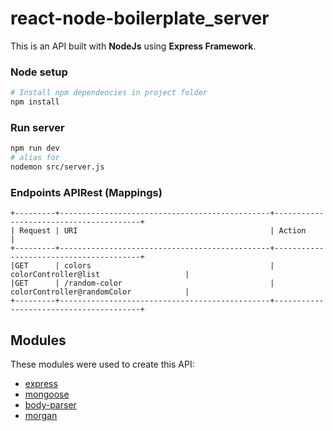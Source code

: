 # react-node-boilerplate_server
This is an API built with **NodeJs** using **Express Framework**.

### Node setup

```sh
# Install npm dependencies in project folder
npm install
```

### Run server

```sh
npm run dev
# alias for
nodemon src/server.js
```

### Endpoints APIRest (Mappings)

	+---------+-----------------------------------------------+----------------------------------------+
	| Request | URI                                           | Action                                 |
	+---------+-----------------------------------------------+----------------------------------------+
	|GET      | colors                                        | colorController@list                   |
	|GET      | /random-color                                 | colorController@randomColor            |
	+---------+-----------------------------------------------+----------------------------------------+

## Modules

These modules were used to create this API:

* [express](https://www.npmjs.com/package/express)
* [mongoose](https://www.npmjs.com/package/mongoose)
* [body-parser](https://www.npmjs.com/package/body-parser)
* [morgan](https://www.npmjs.com/package/morgan)